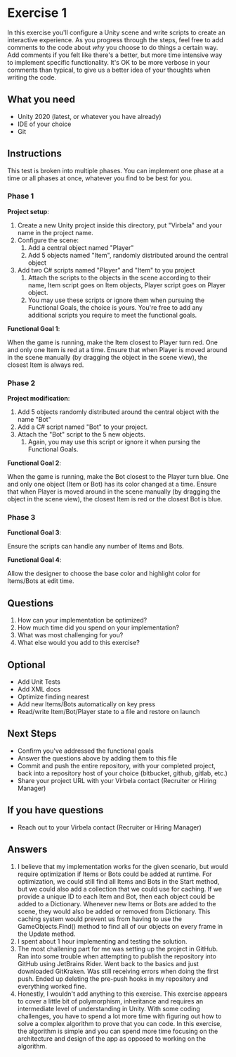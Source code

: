 # Exercise 1 #

In this exercise you'll configure a Unity scene and write scripts to create an interactive experience. As you progress through the steps, feel free to add comments to the code about *why* you choose to do things a certain way. Add comments if you felt like there's a better, but more time intensive way to implement specific functionality. It's OK to be more verbose in your comments than typical, to give us a better idea of your thoughts when writing the code.

## What you need ##

* Unity 2020 (latest, or whatever you have already)
* IDE of your choice
* Git

## Instructions ##

This test is broken into multiple phases. You can implement one phase at a time or all phases at once, whatever you find to be best for you.

### Phase 1 ###

**Project setup**:

 1. Create a new Unity project inside this directory, put "Virbela" and your name in the project name.
 1. Configure the scene:
     1. Add a central object named "Player"
     1. Add 5 objects named "Item", randomly distributed around the central object
 1. Add two C# scripts named "Player" and "Item" to you project
     1. Attach the scripts to the objects in the scene according to their name, Item script goes on Item objects, Player script goes on Player object.
     1. You may use these scripts or ignore them when pursuing the Functional Goals, the choice is yours. You're free to add any additional scripts you require to meet the functional goals.

**Functional Goal 1**:

When the game is running, make the Item closest to Player turn red. One and only one Item is red at a time. Ensure that when Player is moved around in the scene manually (by dragging the object in the scene view), the closest Item is always red.

### Phase 2 ###

**Project modification**:

 1. Add 5 objects randomly distributed around the central object with the name "Bot"
 1. Add a C# script named "Bot" to your project.
 1. Attach the "Bot" script to the 5 new objects.
     1. Again, you may use this script or ignore it when pursing the Functional Goals.

**Functional Goal 2**:

When the game is running, make the Bot closest to the Player turn blue. One and only one object (Item or Bot) has its color changed at a time. Ensure that when Player is moved around in the scene manually (by dragging the object in the scene view), the closest Item is red or the closest Bot is blue.

### Phase 3 ###

**Functional Goal 3**:

Ensure the scripts can handle any number of Items and Bots.

**Functional Goal 4**:

Allow the designer to choose the base color and highlight color for Items/Bots at edit time.

## Questions ##

 1. How can your implementation be optimized?
 1. How much time did you spend on your implementation?
 1. What was most challenging for you?
 1. What else would you add to this exercise?

## Optional ##

* Add Unit Tests
* Add XML docs
* Optimize finding nearest
* Add new Items/Bots automatically on key press
* Read/write Item/Bot/Player state to a file and restore on launch

## Next Steps ##

* Confirm you've addressed the functional goals
* Answer the questions above by adding them to this file
* Commit and push the entire repository, with your completed project, back into a repository host of your choice (bitbucket, github, gitlab, etc.)
* Share your project URL with your Virbela contact (Recruiter or Hiring Manager)

## If you have questions ##

* Reach out to your Virbela contact (Recruiter or Hiring Manager)

## Answers 
1. I believe that my implementation works for the given scenario, but would require optimization if Items or Bots could be added at runtime. For optimization, we could still find all Items and Bots in the Start method, but we could also add a collection that we could use for caching. If we provide a unique ID to each Item and Bot, then each object could be added to a Dictionary. Whenever new Items or Bots are added to the scene, they would also be added or removed from Dictionary. This caching system would prevent us from having to use the GameObjects.Find() method to find all of our objects on every frame in the Update method.
2. I spent about 1 hour implementing and testing the solution.
3. The most challening part for me was setting up the project in GitHub. Ran into some trouble when attempting to publish the repository into GitHub using JetBrains Rider. Went back to the basics and just downloaded GitKraken. Was still receiving errors when doing the first push. Ended up deleting the pre-push hooks in my repository and everything worked fine.
4. Honestly, I wouldn't add anything to this exercise. This exercise appears to cover a little bit of polymorphism, inheritance and requires an intermediate level of understanding in Unity. With some coding challenges, you have to spend a lot more time with figuring out how to solve a complex algorithm to prove that you can code. In this exercise, the algorithm is simple and you can spend more time focusing on the architecture and design of the app as opposed to working on the algorithm.